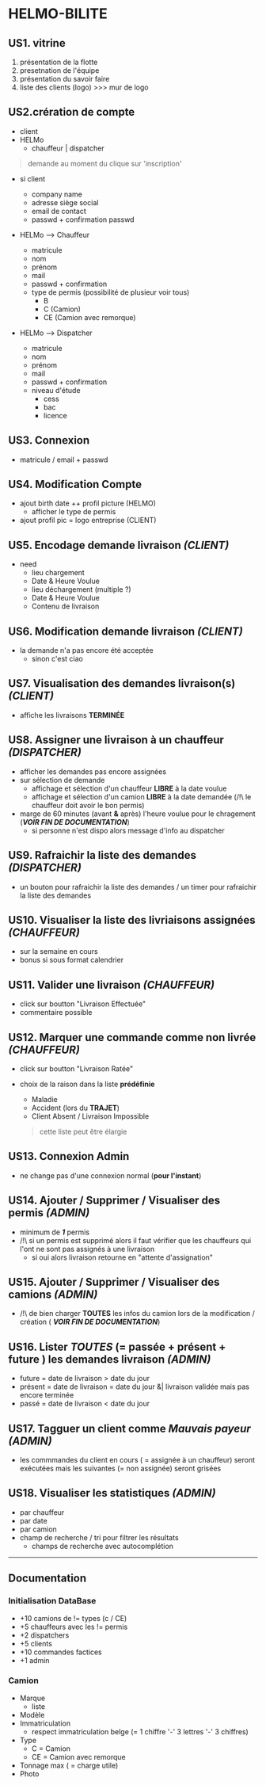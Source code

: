# **HELMO-BILITE**

## US1. vitrine

1. présentation de la flotte
2. presetnation de l'équipe
3. présentation du savoir faire
4. liste des clients (logo) >>> mur de logo

## US2.crération de compte

- client
- HELMo
    - chauffeur | dispatcher

> demande au moment du clique sur 'inscription'

- si client
    - company name
    - adresse siège social
    - email de contact
    - passwd + confirmation passwd
- HELMo --> Chauffeur
    - matricule
    - nom
    - prénom
    - mail
    - passwd + confirmation
    - type de permis (possibilité de plusieur voir tous)
        - B
        - C (Camion)
        - CE (Camion avec remorque)


- HELMo --> Dispatcher
    - matricule
    - nom
    - prénom
    - mail
    - passwd + confirmation
    - niveau d'étude
        - cess
        - bac
        - licence

## US3. Connexion

- matricule / email + passwd

## US4. Modification Compte

- ajout birth date ++ profil picture (HELMO)
    - afficher le type de permis
- ajout profil pic = logo entreprise (CLIENT)

## US5. Encodage demande livraison ***(CLIENT)***

- need
    - lieu chargement
    - Date & Heure Voulue
    - lieu déchargement (multiple ?)
    - Date & Heure Voulue
    - Contenu de livraison

## US6. Modification demande livraison ***(CLIENT)***

- la demande n'a pas encore été acceptée
    - sinon c'est ciao

## US7. Visualisation des demandes livraison(s) ***(CLIENT)***

- affiche les livraisons **TERMINÉE**

## US8. Assigner une livraison à un chauffeur ***(DISPATCHER)***

- afficher les demandes pas encore assignées
- sur sélection de demande
    - affichage et sélection d'un chauffeur **LIBRE** à la date voulue
    - affichage et sélection d'un camion **LIBRE** à la date demandée (/!\ le chauffeur doit avoir le bon permis)
- marge de 60 minutes (avant **&** après) l'heure voulue pour le chragement (***VOIR FIN DE DOCUMENTATION***)
    - si personne n'est dispo alors message d'info au dispatcher

## US9. Rafraichir la liste des demandes ***(DISPATCHER)***

- un bouton pour rafraichir la liste des demandes / un timer pour rafraichir la liste des demandes

## US10. Visualiser la liste des livriaisons assignées ***(CHAUFFEUR)***

- sur la semaine en cours
- bonus si sous format calendrier

## US11. Valider une livraison ***(CHAUFFEUR)***

- click sur boutton "Livraison Effectuée"
- commentaire possible

## US12. Marquer une commande comme non livrée ***(CHAUFFEUR)***

- click sur boutton "Livraison Ratée"
- choix de la raison dans la liste **prédéfinie**
    - Maladie
    - Accident (lors du **TRAJET**)
    - Client Absent / Livraison Impossible

  > cette liste peut être élargie

## US13. Connexion Admin

- ne change pas d'une connexion normal (**pour l'instant**)

## US14. Ajouter / Supprimer / Visualiser des permis ***(ADMIN)***

- minimum de ***1*** permis
- /!\ si un permis est supprimé alors il faut vérifier que les chauffeurs qui l'ont ne sont pas assignés à une livraison
    - si oui alors livraison retourne en "attente d'assignation"

## US15. Ajouter / Supprimer / Visualiser des camions ***(ADMIN)***

- /!\ de bien charger **TOUTES** les infos du camion lors de la modification / création (
  ***VOIR FIN DE DOCUMENTATION***)

## US16. Lister ***TOUTES*** (= passée + présent + future ) les demandes livraison ***(ADMIN)***

- future = date de livraison > date du jour
- présent = date de livraison = date du jour &| livraison validée mais pas encore terminée
- passé = date de livraison < date du jour

## US17. Tagguer un client comme *Mauvais payeur* ***(ADMIN)***

- les commmandes du client en cours ( = assignée à un chauffeur) seront exécutées mais les suivantes (= non assignée)
  seront grisées

## US18. Visualiser les statistiques ***(ADMIN)***

- par chauffeur
- par date
- par camion
- champ de recherche / tri pour filtrer les résultats
    - champs de recherche avec autocomplétion

---

## Documentation

### Initialisation DataBase

- +10 camions de != types (c / CE)
- +5 chauffeurs avec les != permis
- +2 dispatchers
- +5 clients
- +10 commandes factices
- +1 admin

### Camion

- Marque
    - liste
- Modèle
- Immatriculation
    - respect immatriculation belge (= 1 chiffre '-' 3 lettres '-' 3 chiffres)
- Type
    - C = Camion
    - CE = Camion avec remorque
- Tonnage max ( = charge utile)
- Photo

